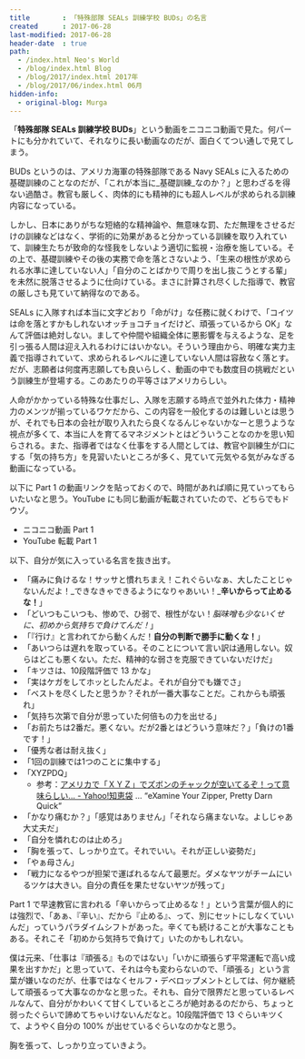 ```yaml
---
title        : 「特殊部隊 SEALs 訓練学校 BUDs」の名言
created      : 2017-06-28
last-modified: 2017-06-28
header-date  : true
path:
  - /index.html Neo's World
  - /blog/index.html Blog
  - /blog/2017/index.html 2017年
  - /blog/2017/06/index.html 06月
hidden-info:
  - original-blog: Murga
---
```


「__特殊部隊 SEALs 訓練学校 BUDs__」という動画をニコニコ動画で見た。何パートにも分かれていて、それなりに長い動画なのだが、面白くてつい通しで見てしまう。

BUDs というのは、アメリカ海軍の特殊部隊である Navy SEALs に入るための基礎訓練のことなのだが、「これが本当に_基礎訓練_なのか？」と思わざるを得ない過酷さ。教官も厳しく、肉体的にも精神的にも超人レベルが求められる訓練内容になっている。

しかし、日本にありがちな短絡的な精神論や、無意味な罰、ただ無理をさせるだけの訓練などはなく、学術的に効果があると分かっている訓練を取り入れていて、訓練生たちが致命的な怪我をしないよう適切に監視・治療を施している。その上で、基礎訓練やその後の実務で命を落とさないよう、「生来の根性が求められる水準に達していない人」「自分のことばかりで周りを出し抜こうとする輩」を未然に脱落させるように仕向けている。まさに計算され尽くした指導で、教官の厳しさも見ていて納得なのである。

SEALs に入隊すれば本当に文字どおり「命がけ」な任務に就くわけで、「コイツは命を落とすかもしれないオッチョコチョイだけど、頑張っているから OK」なんて評価は絶対しない。ましてや仲間や組織全体に悪影響を与えるような、足を引っ張る人間は迎え入れるわけにはいかない。そういう理由から、明確な実力主義で指導されていて、求められるレベルに達していない人間は容赦なく落とす。だが、志願者は何度再志願しても良いらしく、動画の中でも数度目の挑戦だという訓練生が登場する。このあたりの平等さはアメリカらしい。

人命がかかっている特殊な仕事だし、入隊を志願する時点で並外れた体力・精神力のメンツが揃っているワケだから、この内容を一般化するのは難しいとは思うが、それでも日本の会社が取り入れたら良くなるんじゃないかなーと思うような視点が多くて、本当に人を育てるマネジメントとはどういうことなのかを思い知らされる。また、指導者ではなく仕事をする人間としては、教官や訓練生が口にする「気の持ち方」を見習いたいところが多く、見ていて元気やる気がみなぎる動画になっている。

以下に Part 1 の動画リンクを貼っておくので、時間があれば順に見ていってもらいたいなと思う。YouTube にも同じ動画が転載されていたので、どちらでもドウゾ。

- ニコニコ動画 Part 1
- YouTube 転載 Part 1

以下、自分が気に入っている名言を抜き出す。

- 「痛みに負けるな！サッサと慣れちまえ！これぐらいなぁ、大したことじゃないんだよ！_できなきゃできるようになりゃあいい！___辛いからって止めるな！__」
- 「どいつもこいつも、惨めで、ひ弱で、根性がない！_脳味噌も少ないくせに、初めから気持ちで負けてんだ！_」
- 「『行け』と言われてから動くんだ！__自分の判断で勝手に動くな！__」
- 「あいつらは遅れを取っている。そのことについて言い訳は通用しない。奴らはどこも悪くない。ただ、精神的な弱さを克服できていないだけだ」
- 「キツさは、10段階評価で 13 かな」
- 「実はケガをしてホッとしたんだよ。それが自分でも嫌でさ」
- 「ベストを尽くしたと思うか？それが一番大事なことだ。これからも頑張れ」
- 「気持ち次第で自分が思っていた何倍もの力を出せる」
- 「お前たちは2番だ。悪くない。だが2番とはどういう意味だ？」「負けの1番です！」
- 「優秀な者は耐え抜く」
- 「1回の訓練では1つのことに集中する」
- 「XYZPDQ」
  - 参考：[アメリカで「ＸＹＺ」でズボンのチャックが空いてるぞ！って意味らしい... - Yahoo!知恵袋](https://detail.chiebukuro.yahoo.co.jp/qa/question_detail/q1019998195) … “eXamine Your Zipper, Pretty Darn Quick”
- 「かなり痛むか？」「感覚はありません」「それなら痛まないな。よしじゃあ大丈夫だ」
- 「自分を憐れむのは止めろ」
- 「胸を張って、しっかり立て。それでいい。それが正しい姿勢だ」
- 「やぁ母さん」
- 「戦力になるやつが担架で運ばれるなんて最悪だ。ダメなヤツがチームにいるツケは大きい。自分の責任を果たせないヤツが残って」

Part 1 で早速教官に言われる「辛いからって止めるな！」という言葉が個人的には強烈で、「あぁ、『辛い』、だから『止める』、って、別にセットにしなくていいんだ」っていうパラダイムシフトがあった。辛くても続けることが大事なこともある。それこそ「初めから気持ちで負けて」いたのかもしれない。

僕は元来、「仕事は『頑張る』ものではない」「いかに頑張らず平常運転で高い成果を出すかだ」と思っていて、それは今も変わらないので、「頑張る」という言葉が嫌いなのだが、仕事ではなくセルフ・デベロップメントとしては、何か継続して頑張るって大事なのかなと思った。それも、自分で限界だと思っているレベルなんて、自分がかわいくて甘くしているところが絶対あるのだから、ちょっと弱ったぐらいで諦めてちゃいけないんだなと。10段階評価で 13 ぐらいキツくて、ようやく自分の 100% が出せているぐらいなのかなと思う。

胸を張って、しっかり立っていきよう。
